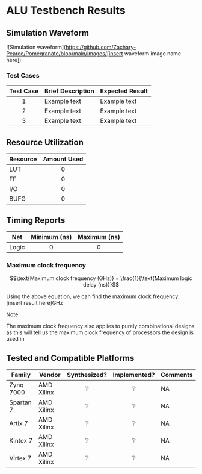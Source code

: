# ALU Testbench Results

## Simulation Waveform
![Simulation waveform](https://github.com/Zachary-Pearce/Pomegranate/blob/main/images/[insert waveform image name here])

### Test Cases
<!-- Please make sure to give a brief description of the simulation test cases -->
| Test Case | Brief Description | Expected Result |
| :---: | --- | --- |
| 1 | Example text | Example text |
| 2 | Example text | Example text |
| 3 | Example text | Example text |

## Resource Utilization

<!-- This does not show all of the resources you could use, just the most common ones... -->
<!-- Feel free to add more rows to the table if needed -->
| Resource | Amount Used |
| --- | :---: |
| LUT | 0 |
| FF | 0 |
| I/O | 0 |
| BUFG | 0 |

## Timing Reports

<!-- In this section, please present the timing characteristics of the design -->
| Net | Minimum (ns) | Maximum (ns) |
| --- | :---: | :---: |
| Logic | 0 | 0 |

### Maximum clock frequency

```math
\text{Maximum clock frequency (GHz)} = \frac{1}{\text{Maximum logic delay (ns)}}
```

Using the above equation, we can find the maximum clock frequency: $[\text{insert result here}]\text{GHz}$

> [!NOTE]
> The maximum clock frequency also applies to purely combinational designs as this will tell us the maximum clock frequency of processors the design is used in

## Tested and Compatible Platforms

<!-- refer to the contribution guidelines for how to fill out this table -->
| Family | Vendor | Synthesized? | Implemented? | Comments |
| --- | --- | :---: | :---: | --- |
| Zynq 7000 | AMD Xilinx | :grey_question: | :grey_question: | NA |
| Spartan 7 | AMD Xilinx | :grey_question: | :grey_question: | NA |
| Artix 7 | AMD Xilinx | :grey_question: | :grey_question: | NA |
| Kintex 7 | AMD Xilinx | :grey_question: | :grey_question: | NA |
| Virtex 7 | AMD Xilinx | :grey_question: | :grey_question: | NA |